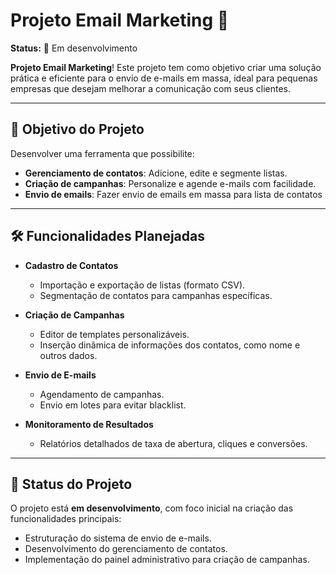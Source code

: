 # Projeto Email Marketing 📧  

**Status:** 🚧 Em desenvolvimento  

**Projeto Email Marketing**! Este projeto tem como objetivo criar uma solução prática e eficiente para o envio de e-mails em massa, ideal para pequenas empresas que desejam melhorar a comunicação com seus clientes.  

---

## 🌟 Objetivo do Projeto
Desenvolver uma ferramenta que possibilite:
- **Gerenciamento de contatos**: Adicione, edite e segmente listas.  
- **Criação de campanhas**: Personalize e agende e-mails com facilidade.
- **Envio de emails**: Fazer envio de emails em massa para lista de contatos
---

## 🛠️ Funcionalidades Planejadas
- **Cadastro de Contatos**  
  - Importação e exportação de listas (formato CSV).  
  - Segmentação de contatos para campanhas específicas.  

- **Criação de Campanhas**  
  - Editor de templates personalizáveis.  
  - Inserção dinâmica de informações dos contatos, como nome e outros dados.  

- **Envio de E-mails**  
  - Agendamento de campanhas.  
  - Envio em lotes para evitar blacklist.  

- **Monitoramento de Resultados**  
  - Relatórios detalhados de taxa de abertura, cliques e conversões.  

---

## 🚧 Status do Projeto
O projeto está **em desenvolvimento**, com foco inicial na criação das funcionalidades principais:  
- Estruturação do sistema de envio de e-mails.  
- Desenvolvimento do gerenciamento de contatos.  
- Implementação do painel administrativo para criação de campanhas.  
